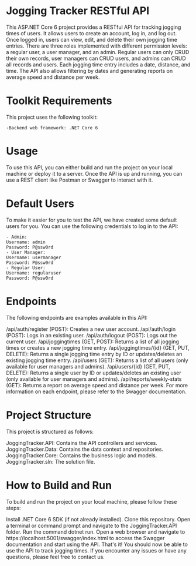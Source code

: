 # Jogging Tracker RESTful API
This ASP.NET Core 6 project provides a RESTful API for tracking jogging times of users. It allows users to create an account, log in, and log out. Once logged in, users can view, edit, and delete their own jogging time entries. There are three roles implemented with different permission levels: a regular user, a user manager, and an admin. Regular users can only CRUD their own records, user managers can CRUD users, and admins can CRUD all records and users. Each jogging time entry includes a date, distance, and time. The API also allows filtering by dates and generating reports on average speed and distance per week.

# Toolkit Requirements
  This project uses the following toolkit:

    -Backend web framework: .NET Core 6
# Usage
  To use this API, you can either build and run the project on your local machine or deploy it to a server. Once the API is up and running, you can use a REST client like Postman or Swagger to interact with it.

# Default Users
  To make it easier for you to test the API, we have created some default users for you. You can use the following credentials to log in to the API:

    - Admin:
    Username: admin
    Password: P@ssw0rd
    - User Manager:
    Username: usermanager
    Password: P@ssw0rd
    - Regular User:
    Username: regularuser
    Password: P@ssw0rd
# Endpoints
The following endpoints are examples available in this API:

  /api/auth/register (POST): Creates a new user account.
  /api/auth/login (POST): Logs in an existing user.
/api/auth/logout (POST): Logs out the current user.
  /api/joggingtimes (GET, POST): Returns a list of all jogging times or creates a new jogging time entry.
  /api/joggingtimes/{id} (GET, PUT, DELETE): Returns a single jogging time entry by ID or updates/deletes an existing jogging time entry.
  /api/users (GET): Returns a list of all users (only available for user managers and admins).
  /api/users/{id} (GET, PUT, DELETE): Returns a single user by ID or updates/deletes an existing user (only available for user managers and admins).
  /api/reports/weekly-stats (GET): Returns a report on average speed and distance per week.
  For more information on each endpoint, please refer to the Swagger documentation.

# Project Structure
This project is structured as follows:

JoggingTracker.API: Contains the API controllers and services.
JoggingTracker.Data: Contains the data context and repositories.
JoggingTracker.Core: Contains the business logic and models.
JoggingTracker.sln: The solution file.
# How to Build and Run
To build and run the project on your local machine, please follow these steps:

Install .NET Core 6 SDK (if not already installed).
Clone this repository.
Open a terminal or command prompt and navigate to the JoggingTracker.API folder.
Run the command dotnet run.
Open a web browser and navigate to https://localhost:5001/swagger/index.html to access the Swagger documentation and start using the API.
That's it! You should now be able to use the API to track jogging times. If you encounter any issues or have any questions, please feel free to contact us.
